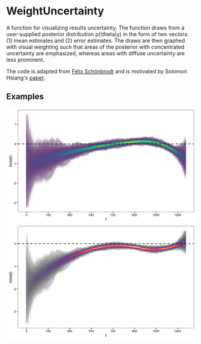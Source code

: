# WeightUncertainty

A function for visualizing results uncertainty. The function draws from a user-supplied posterior distribution p(\theta|y) in the form of two vectors: (1) mean estimates and (2) error estimates. The draws are then graphed with visual weighting such that areas of the posterior with concentrated uncertainty are emphasized, whereas areas with diffuse uncertainty are less prominent.

The code is adapted from [Felix Schönbrodt](http://www.nicebread.de/visually-weighted-watercolor-plots-new-variants-please-vote/) and is motivated by Solomon Hsiang's [paper](http://papers.ssrn.com/sol3/papers.cfm?abstract_id=2265501).

## Examples

![Ex1](viz_viridis.png)
![Ex2](viz_magma.png)
